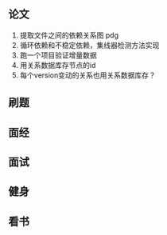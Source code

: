## 论文
1. 提取文件之间的依赖关系图 pdg
2. 循环依赖和不稳定依赖，集线器检测方法实现
3. 跑一个项目验证增量数据
4. 用关系数据库存节点的id
5. 每个version变动的关系也用关系数据库存？





## 刷题


## 面经

## 面试


## 健身


## 看书



